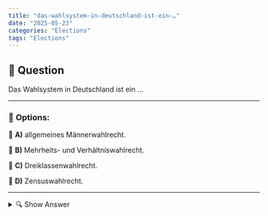```yaml
---
title: "das-wahlsystem-in-deutschland-ist-ein-…"
date: "2025-05-23"
categories: "Elections"
tags: "Elections"
---
```


## 📌 **Question**

Das Wahlsystem in Deutschland ist ein …



---

### 📝 **Options:**

🔘 **A)** allgemeines Männerwahlrecht.

🔘 **B)** Mehrheits- und Verhältniswahlrecht.

🔘 **C)** Dreiklassenwahlrecht.

🔘 **D)** Zensuswahlrecht.

---

<details>
  <summary>🔍 Show Answer</summary>

  <p>
💡  <b>Correct Answer:</b>  b
  </p>
  <p>
    📖<b>Explanation:</b>
    In Deutschland findet die Bundestagswahl alle vier Jahre statt. Das Wahlsystem kombiniert Elemente der Mehrheitswahl und der Verhältniswahl. Dies bedeutet, dass ein Teil der Abgeordneten direkt über Wahlkreise gewählt wird, während der andere Teil über Landeslisten der Parteien verteilt wird. Jeder Bürger über 18 Jahre hat das Recht zu wählen, unabhängig von Einkommen oder Geschlecht. Historisch gab es jedoch Zeiten, in denen das Wahlrecht eingeschränkt war, wie beim Dreiklassenwahlrecht oder beim Zensuswahlrecht, die beide heute nicht mehr existieren.
  </p>
</details>
